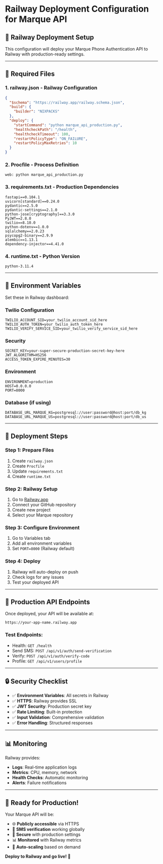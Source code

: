 # Railway Deployment Configuration for Marque API

## 🚀 **Railway Deployment Setup**

This configuration will deploy your Marque Phone Authentication API to Railway with production-ready settings.

---

## 📁 **Required Files**

### 1. **railway.json** - Railway Configuration

```json
{
  "$schema": "https://railway.app/railway.schema.json",
  "build": {
    "builder": "NIXPACKS"
  },
  "deploy": {
    "startCommand": "python marque_api_production.py",
    "healthcheckPath": "/health",
    "healthcheckTimeout": 100,
    "restartPolicyType": "ON_FAILURE",
    "restartPolicyMaxRetries": 10
  }
}
```

### 2. **Procfile** - Process Definition

```
web: python marque_api_production.py
```

### 3. **requirements.txt** - Production Dependencies

```
fastapi==0.104.1
uvicorn[standard]==0.24.0
pydantic==2.5.0
pydantic-settings==2.1.0
python-jose[cryptography]==3.3.0
PyJWT==2.8.0
twilio==8.10.0
python-dotenv==1.0.0
sqlalchemy==2.0.23
psycopg2-binary==2.9.9
alembic==1.13.1
dependency-injector==4.41.0
```

### 4. **runtime.txt** - Python Version

```
python-3.11.4
```

---

## 🔧 **Environment Variables**

Set these in Railway dashboard:

### **Twilio Configuration**

```
TWILIO_ACCOUNT_SID=your_twilio_account_sid_here
TWILIO_AUTH_TOKEN=your_twilio_auth_token_here
TWILIO_VERIFY_SERVICE_SID=your_twilio_verify_service_sid_here
```

### **Security**

```
SECRET_KEY=your-super-secure-production-secret-key-here
JWT_ALGORITHM=HS256
ACCESS_TOKEN_EXPIRE_MINUTES=30
```

### **Environment**

```
ENVIRONMENT=production
HOST=0.0.0.0
PORT=8000
```

### **Database (if using)**

```
DATABASE_URL_MARQUE_KG=postgresql://user:password@host:port/db_kg
DATABASE_URL_MARQUE_US=postgresql://user:password@host:port/db_us
```

---

## 🚀 **Deployment Steps**

### **Step 1: Prepare Files**

1. Create `railway.json`
2. Create `Procfile`
3. Update `requirements.txt`
4. Create `runtime.txt`

### **Step 2: Railway Setup**

1. Go to [Railway.app](https://railway.app)
2. Connect your GitHub repository
3. Create new project
4. Select your Marque repository

### **Step 3: Configure Environment**

1. Go to Variables tab
2. Add all environment variables
3. Set `PORT=8000` (Railway default)

### **Step 4: Deploy**

1. Railway will auto-deploy on push
2. Check logs for any issues
3. Test your deployed API

---

## 📱 **Production API Endpoints**

Once deployed, your API will be available at:

```
https://your-app-name.railway.app
```

### **Test Endpoints:**

- Health: `GET /health`
- Send SMS: `POST /api/v1/auth/send-verification`
- Verify: `POST /api/v1/auth/verify-code`
- Profile: `GET /api/v1/users/profile`

---

## 🔒 **Security Checklist**

- ✅ **Environment Variables**: All secrets in Railway
- ✅ **HTTPS**: Railway provides SSL
- ✅ **JWT Security**: Production secret key
- ✅ **Rate Limiting**: Built-in protection
- ✅ **Input Validation**: Comprehensive validation
- ✅ **Error Handling**: Structured responses

---

## 📊 **Monitoring**

Railway provides:

- **Logs**: Real-time application logs
- **Metrics**: CPU, memory, network
- **Health Checks**: Automatic monitoring
- **Alerts**: Failure notifications

---

## 🎯 **Ready for Production!**

Your Marque API will be:

- 🌐 **Publicly accessible** via HTTPS
- 📱 **SMS verification** working globally
- 🔐 **Secure** with production settings
- 📊 **Monitored** with Railway metrics
- 🚀 **Auto-scaling** based on demand

**Deploy to Railway and go live!** 🎉

